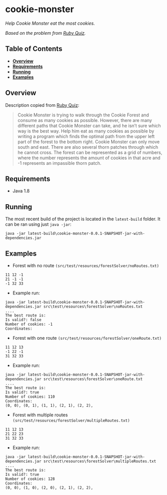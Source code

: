 # cookie-monster
*Help Cookie Monster eat the most cookies.*

*Based on the problem from [Ruby Quiz](http://rubyquiz.strd6.com/quizzes/178-cookie-monster).*

## Table of Contents
* **[Overview](#overview)**
* **[Requirements](#requirements)**
* **[Running](#running)**
* **[Examples](#examples)**

## Overview
Description copied from [Ruby Quiz](http://rubyquiz.strd6.com/quizzes/178-cookie-monster):
>Cookie Monster is trying to walk through the Cookie Forest and consume as many cookies as possible. However, there are many different paths that Cookie Monster can take, and he isn’t sure which way is the best way. Help him eat as many cookies as possible by writing a program which finds the optimal path from the upper left part of the forest to the bottom right. Cookie Monster can only move south and east. There are also several thorn patches through which he cannot cross. The forest can be represented as a grid of numbers, where the number represents the amount of cookies in that acre and -1 represents an impassible thorn patch.

## Requirements
* Java 1.8

## Running
The most recent build of the project is located in the `latest-build` folder. It can be ran using just `java -jar`:
```
java -jar latest-build\cookie-monster-0.0.1-SNAPSHOT-jar-with-dependencies.jar
```

## Examples
* Forest with no route `(src/test/resources/forestSolver/noRoutes.txt)`
```
11 12 -1
21 -1 -1
-1 32 33
```
* Example run:
```
java -jar latest-build\cookie-monster-0.0.1-SNAPSHOT-jar-with-dependencies.jar src\test\resources\forestSolver\noRoutes.txt
....
The best route is:
Is valid?: false
Number of cookies: -1
Coordinates:
```
* Forest with one route `(src/test/resources/forestSolver/oneRoute.txt)`
```
11 12 13
-1 22 -1
31 32 33
```
* Example run:
```
java -jar latest-build\cookie-monster-0.0.1-SNAPSHOT-jar-with-dependencies.jar src\test\resources\forestSolver\oneRoute.txt
....
The best route is:
Is valid?: true
Number of cookies: 110
Coordinates:
(0, 0), (0, 1), (1, 1), (2, 1), (2, 2),
```
* Forest with multiple routes `(src/test/resources/forestSolver/multipleRoutes.txt)`
```
11 12 13
21 22 23
31 32 33
```
* Example run:
```
java -jar latest-build\cookie-monster-0.0.1-SNAPSHOT-jar-with-dependencies.jar src\test\resources\forestSolver\multipleRoutes.txt
....
The best route is:
Is valid?: true
Number of cookies: 128
Coordinates:
(0, 0), (1, 0), (2, 0), (2, 1), (2, 2),
```
